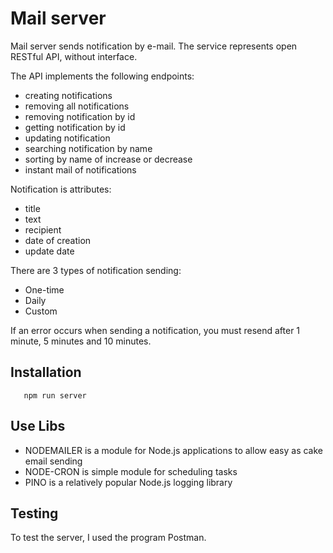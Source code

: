 # Mail server

Mail server sends notification by e-mail. The service represents open RESTful API, without interface.

The API implements the following endpoints:
* creating notifications
* removing all notifications
* removing notification by id
* getting notification by id
* updating notification
* searching notification by name
* sorting by name of increase or decrease
* instant mail of notifications

Notification is attributes:
* title
* text
* recipient
* date of creation
* update date

There are 3 types of notification sending:
* One-time
* Daily
* Custom


If an error occurs when sending a notification, you must resend after 1 minute, 5 minutes and 10 minutes.



## Installation
```
   npm run server
```

## Use Libs
* NODEMAILER is a module for Node.js applications to allow easy as cake email sending
* NODE-CRON is simple module for scheduling tasks
* PINO is a relatively popular Node.js logging library 


## Testing 
 To test the server, I used the program Postman. 
